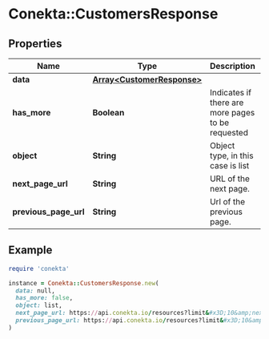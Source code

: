 # Conekta::CustomersResponse

## Properties

| Name | Type | Description | Notes |
| ---- | ---- | ----------- | ----- |
| **data** | [**Array&lt;CustomerResponse&gt;**](CustomerResponse.md) |  | [optional] |
| **has_more** | **Boolean** | Indicates if there are more pages to be requested |  |
| **object** | **String** | Object type, in this case is list |  |
| **next_page_url** | **String** | URL of the next page. | [optional] |
| **previous_page_url** | **String** | Url of the previous page. | [optional] |

## Example

```ruby
require 'conekta'

instance = Conekta::CustomersResponse.new(
  data: null,
  has_more: false,
  object: list,
  next_page_url: https://api.conekta.io/resources?limit&#x3D;10&amp;next&#x3D;chrg_1,
  previous_page_url: https://api.conekta.io/resources?limit&#x3D;10&amp;previous&#x3D;chrg_1
)
```

